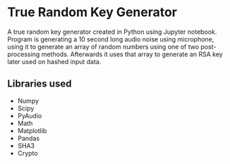 # True Random Key Generator

A true random key generator created in Python using Jupyter notebook. 
Program is generating a 10 second long audio noise using microphone, using it to generate an array of random numbers using one of two post-processing methods. 
Afterwards it uses that array to generate an RSA key later used on hashed input data.

## Libraries used

- Numpy
- Scipy
- PyAudio
- Math
- Matplotlib
- Pandas
- SHA3
- Crypto
